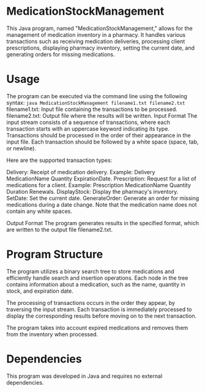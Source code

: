 # MedicationStockManagement
This Java program, named "MedicationStockManagement," allows for the management of medication inventory in a pharmacy. It handles various transactions such as receiving medication deliveries, processing client prescriptions, displaying pharmacy inventory, setting the current date, and generating orders for missing medications.

# Usage
The program can be executed via the command line using the following syntax:
``` java MedicationStockManagement filename1.txt filename2.txt ```
filename1.txt: Input file containing the transactions to be processed.
filename2.txt: Output file where the results will be written.
Input Format
The input stream consists of a sequence of transactions, where each transaction starts with an uppercase keyword indicating its type. Transactions should be processed in the order of their appearance in the input file. Each transaction should be followed by a white space (space, tab, or newline).

Here are the supported transaction types:

Delivery: Receipt of medication delivery. Example: Delivery MedicationName Quantity ExpirationDate.
Prescription: Request for a list of medications for a client. Example: Prescription MedicationName Quantity Duration Renewals.
DisplayStock: Display the pharmacy's inventory.
SetDate: Set the current date.
GenerateOrder: Generate an order for missing medications during a date change.
Note that the medication name does not contain any white spaces.

Output Format
The program generates results in the specified format, which are written to the output file filename2.txt.

# Program Structure
The program utilizes a binary search tree to store medications and efficiently handle search and insertion operations. Each node in the tree contains information about a medication, such as the name, quantity in stock, and expiration date.

The processing of transactions occurs in the order they appear, by traversing the input stream. Each transaction is immediately processed to display the corresponding results before moving on to the next transaction.

The program takes into account expired medications and removes them from the inventory when processed.

# Dependencies
This program was developed in Java and requires no external dependencies.
